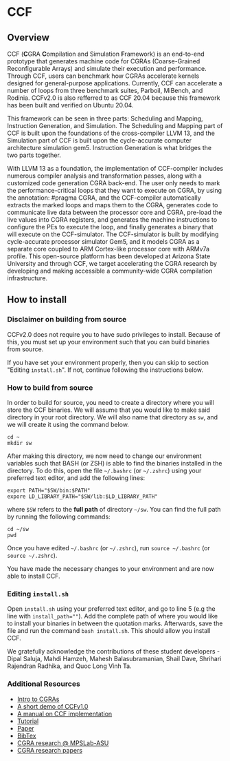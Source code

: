 # CCF

## Overview 

CCF (**C**GRA **C**ompilation and Simulation **F**ramework) is an end-to-end prototype that generates machine code for CGRAs (Coarse-Grained Reconfigurable Arrays) and simulate their execution and performance. Through CCF, users can benchmark how CGRAs accelerate kernels designed for general-purpose applications. Currently, CCF can accelerate a number of loops from three benchmark suites, Parboil, MiBench, and Rodinia. CCFv2.0 is also refferred to as CCF 20.04 because this framework has been built and verified on Ubuntu 20.04. 

This framework can be seen in three parts: Scheduling and Mapping, Instruction Generation, and Simulation. The Scheduling and Mapping part of CCF is built upon the foundations of the cross-compiler LLVM 13, and the Simulation part of CCF is built upon the cycle-accurate computer architecture simulation gem5. Instruction Generation is what bridges the two parts together.

With LLVM 13 as a foundation, the implementation of CCF-compiler includes numerous compiler analysis and transformation passes, along with a customized code generation CGRA back-end. The user only needs to mark the performance-critical loops that they want to execute on CGRA, by using the annotation: #pragma CGRA, and the CCF-compiler automatically extracts the marked loops and maps them to the CGRA, generates code to communicate live data between the processor core and CGRA, pre-load the live values into CGRA registers, and generates the machine instructions to configure the PEs to execute the loop, and finally generates a binary that will execute on the CCF-simulator. The CCF-simulator is built by modifying cycle-accurate processor simulator Gem5, and it models CGRA as a separate core coupled to ARM Cortex-like processor core with ARMv7a profile. This open-source platform has been developed at Arizona State University and through CCF, we target accelerating the CGRA research by developing and making accessible a community-wide CGRA compilation infrastructure.


## How to install

### Disclaimer on building from source
CCFv2.0 does not require you to have sudo privileges to install. Because of this, you must set up your environment such that you can build binaries from source.

If you have set your environment properly, then you can skip to section "Editing `install.sh`". If not, continue following the instructions below.

### How to build from source

In order to build for source, you need to create a directory where you will store the CCF binaries. We will assume that you would like to make said directory in your root directory. We will also name that directory as `sw`, and we will create it using the command below.

```
cd ~
mkdir sw
```

After making this directory, we now need to change our environment variables such that BASH (or ZSH) is able to find the binaries installed in the directory. To do this, open the file `~/.bashrc` (or `~/.zshrc`) using your preferred text editor, and add the following lines:

```
export PATH="$SW/bin:$PATH"
expore LD_LIBRARY_PATH="$SW/lib:$LD_LIBRARY_PATH"
```

where `$SW` refers to the **full path** of directory `~/sw`. You can find the full path by running the following commands:

```
cd ~/sw
pwd
```

Once you have edited `~/.bashrc` (or `~/.zshrc`), run `source ~/.bashrc` (or `source ~/.zshrc`).

You have made the necessary changes to your environment and are now able to install CCF.

### Editing `install.sh`
Open `install.sh` using your preferred text editor, and go to line 5 (e.g the line with `install_path=""`). Add the complete path of where you would like to install your binaries in between the quotation marks. Afterwards, save the file and run the command `bash install.sh`. This should allow you install CCF. 


We gratefully acknowledge the contributions of these student developers - 
    Dipal Saluja, 
    Mahdi Hamzeh, 
    Mahesh Balasubramanian,
    Shail Dave,
    Shrihari Rajendran Radhika, and
    Quoc Long Vinh Ta.
    
### Additional Resources

- [Intro to CGRAs](https://youtu.be/4h2Po78be-Q)
- [A short demo of CCFv1.0](https://www.youtube.com/watch?v=iGV1lHsjy4w&t=1s)
- [A manual on CCF implementation](https://github.com/MPSLab-ASU/ccf/blob/master/CCFv2.0_Manual.pdf)
- [Tutorial](https://github.com/MPSLab-ASU/ccf/blob/main/CCFv2.0_Tutorial.pptx)
- [Paper](https://past.date-conference.com/system/files/file/date18/ubooth/121371.pdf)
- [BibTex](https://github.com/MPSLab-ASU/ccf/blob/main/BibTex.bib)
- [CGRA research @ MPSLab-ASU](https://labs.engineering.asu.edu/mps-lab/research/cgra/)
- [CGRA research papers](https://labs.engineering.asu.edu/mps-lab/publications/?tsr=&tps_button=Search&yr=&type=&tgid=17&auth=)
